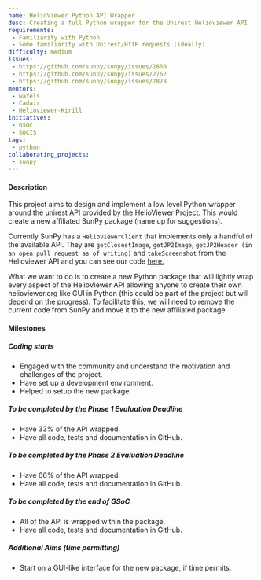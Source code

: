 ```yaml
---
name: HelioViewer Python API Wrapper
desc: Creating a full Python wrapper for the Unirest Helioviewer API
requirements:
 - Familiarity with Python
 - Some familiarity with Unirest/HTTP requests (ideally)
difficulty: medium
issues:
 - https://github.com/sunpy/sunpy/issues/2860
 - https://github.com/sunpy/sunpy/issues/2762
 - https://github.com/sunpy/sunpy/issues/2878
mentors:
 - wafels
 - Cadair
 - Helioviewer-Kirill
initiatives:
 - GSOC
 - SOCIS
tags:
 - python
collaborating_projects:
 - sunpy
---
```


#### Description

This project aims to design and implement a low level Python wrapper around the unirest API provided by the HelioViewer Project. This would create a new affiliated SunPy package (name up for suggestions).

Currently SunPy has a `HelioviewerClient` that implements only a handful of the available API.
They are `getClosestImage`, `getJP2Image`, `getJP2Header (in an open pull request as of writing)` and `takeScreenshot` from the Helioviewer API and you can see our code [here.](https://github.com/sunpy/sunpy/blob/master/sunpy/net/helioviewer.py)

What we want to do is to create a new Python package that will lightly wrap every aspect of the HelioViewer API allowing anyone to create their own helioviewer.org like GUI in Python (this could be part of the project but will depend on the progress). To facilitate this, we will need to remove the current code from SunPy and move it to the new affiliated package.

#### Milestones

##### Coding starts

* Engaged with the community and understand the motivation and challenges of the project.
* Have set up a development environment.
* Helped to setup the new package.

##### To be completed by the Phase 1 Evaluation Deadline

* Have 33% of the API wrapped.
* Have all code, tests and documentation in GitHub.

##### To be completed by the Phase 2 Evaluation Deadline

* Have 66% of the API wrapped.
* Have all code, tests and documentation in GitHub.

##### To be completed by the end of GSoC

* All of the API is wrapped within the package.
* Have all code, tests and documentation in GitHub.

##### Additional Aims (time permitting)

* Start on a GUI-like interface for the new package, if time permits.
